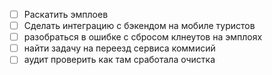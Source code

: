 - [ ]  Раскатить эмплоев
- [ ] Сделать интеграцию с бэкендом на мобиле туристов
- [ ] разобраться в ошибке с сбросом клнеутов на эмплоях 
- [ ] найти задачу на переезд сервиса коммисий
- [ ] аудит проверить как там сработала очистка